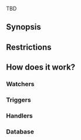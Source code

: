 TBD

## Synopsis

## Restrictions

## How does it work?

### Watchers

### Triggers

### Handlers

### Database
